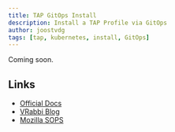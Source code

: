 ```yaml
---
title: TAP GitOps Install
description: Install a TAP Profile via GitOps
author: joostvdg
tags: [tap, kubernetes, install, GitOps]
---
```


Coming soon.

## Links

* [Official Docs](https://docs.vmware.com/en/VMware-Tanzu-Application-Platform/1.5/tap/install-gitops-intro.html)
* [VRabbi Blog](https://vrabbi.cloud/post/tap-1-5-gitops-installation/)
* [Mozilla SOPS](https://github.com/mozilla/sops)